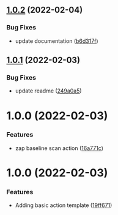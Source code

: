 ## [1.0.2](https://github.com/awazevr/zap-baseline-action/compare/v1.0.1...v1.0.2) (2022-02-04)


### Bug Fixes

* update documentation ([b6d317f](https://github.com/awazevr/zap-baseline-action/commit/b6d317f564deb23b7f9ce5b2f26de6719336252c))

## [1.0.1](https://github.com/awazevr/zap-baseline-action/compare/v1.0.0...v1.0.1) (2022-02-03)


### Bug Fixes

* update readme ([249a0a5](https://github.com/awazevr/zap-baseline-action/commit/249a0a514cffca147794621feef7f8367a4efa88))

# 1.0.0 (2022-02-03)


### Features

* zap baseline scan action ([16a771c](https://github.com/awazevr/zap-baseline-action/commit/16a771ca24359fd8b3b38275a39cf48acd75e46b))

# 1.0.0 (2022-02-03)


### Features

* Adding basic action template ([19ff671](https://github.com/awazevr/basic-action-template/commit/19ff67196f8973a3b1fb181a9909101d013eda86))
